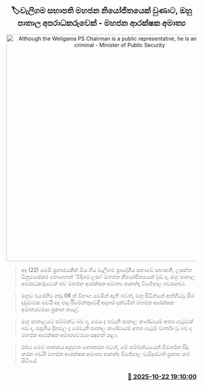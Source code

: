 <p align='center'><b><h2 align='center' title='Although the Weligama PS Chairman is a public representative, he is an underworld criminal - Minister of Public Security'>🏷වැලිගම සභාපති මහජන නියෝජිතයෙක් වුණාට, ඔහු පාතාල අපරාධකරුවෙක් - මහජන ආරක්ෂක අමාත්‍ය</h2></b></p>
<p align='center'><img src='https://helakuru.sgp1.cdn.digitaloceanspaces.com/esana/images/lib/ananda-wijepala-minister-parliment.jpg' width='600' alt='Although the Weligama PS Chairman is a public representative, he is an underworld criminal - Minister of Public Security'></p>

> අද (22) වෙඩි ප්‍රහාරයකින් මිය ගිය වැලිගම ප්‍රාදේශීය සභාවේ සභාපති, ලසන්ත වික්‍රමසේකර නොහොත් 'මිදිගම ලසා' මහජන නියෝජිතයෙක් වුව ද, ඔහු පාතාල අපරාධකරුවෙක් බව මහජන ආරක්ෂක අමාත්‍ය ආනන්ද විජේපාල පවසනවා.

> ඔහුට එරෙහිව නඩු 06 ක් විභාග වෙමින් ඇති බවත්, ඔහු සිටින්නේ අත්හිටවූ සිර දඬුවමක බවයි අද පාර්ලිමේන්තුවේදී අදහස් දක්වමින් මහජන ආරක්ෂක අමාත්‍යවරයා ප්‍රකාශ කළේ.

> ඔහු පාතාලයට සම්බන්ධ බව ද, මෙය ද එවැනි පාතාල කණ්ඩායම් අතර ගැටුමක් බව ද, පසුගිය දිනවල ද මෙවැනි පාතාල කණ්ඩායම් අතර ගැටුම් වාර්තා වූ බව ද මහජන ආරක්ෂක අමාත්‍යවරයා සඳහන් කළා.

> රජය මෙම ඝාතනය අනුමත නොකරන බවත්, මේ සම්බන්ධයෙන් විමර්ශන සිදු කරන බවයි මහජන ආරක්ෂක අමාත්‍ය ආනන්ද විජේපාල වැඩිදුරටත් ප්‍රකාශ කර සිටියේ.



<h3 align='right'><a href='https://www.helakuru.lk/esana/p/114707/'>📅 2025-10-22 19:10:00</a></h3>
